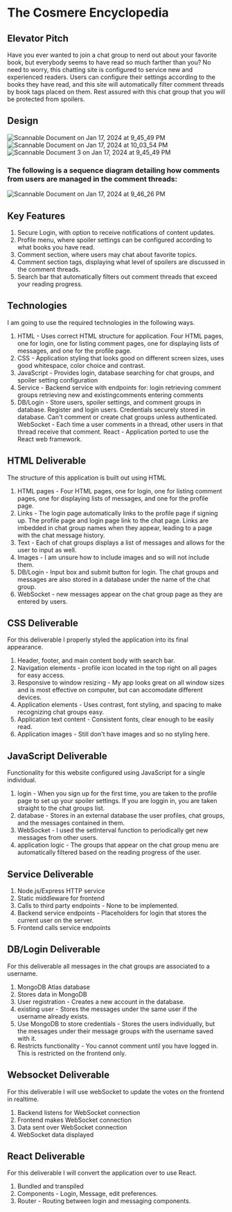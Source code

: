 # The Cosmere Encyclopedia

## Elevator Pitch
Have you ever wanted to join a chat group to nerd out about your favorite book, but everybody seems to have read so much farther than you? No need to worry, this chatting site is configured to service new and experienced readers. Users can configure their settings according to the books they have read, and this site will automatically filter comment threads by book tags placed on them. Rest assured with this chat group that you will be protected from spoilers.

## Design

![Scannable Document on Jan 17, 2024 at 9_45_49 PM](https://github.com/Treckon/start-up/assets/135891708/da735c66-85c6-49f0-b108-16b46b72062a)
![Scannable Document on Jan 17, 2024 at 10_03_54 PM](https://github.com/Treckon/start-up/assets/135891708/ce4565e5-e8d6-473e-91b6-c246688feb0d)
![Scannable Document 3 on Jan 17, 2024 at 9_45_49 PM](https://github.com/Treckon/start-up/assets/135891708/9aeeb584-2b77-48d2-8149-41dac57e8604)

### The following is a sequence diagram detailing how comments from users are managed in the comment threads:

![Scannable Document on Jan 17, 2024 at 9_46_26 PM](https://github.com/Treckon/start-up/assets/135891708/1b2f83b4-a0ae-401d-8676-84ee31f12889)

## Key Features
1. Secure Login, with option to receive notifications of content updates.
2. Profile menu, where spoiler settings can be configured according to what books you have read.
3. Comment section, where users may chat about favorite topics.
4. Comment section tags, displaying what level of spoilers are discussed in the comment threads.
5. Search bar that automatically filters out comment threads that exceed your reading progress.

## Technologies
I am going to use the required technologies in the following ways.

1. HTML - Uses correct HTML structure for application. Four HTML pages, one for login, one for listing comment pages, one for displaying lists of messages, and one for the profile page.
2. CSS - Application styling that looks good on different screen sizes, uses good whitespace, color choice and contrast.
3. JavaScript - Provides login, database searching for chat groups, and spoiler setting configuration
4. Service - Backend service with endpoints for:
login
retrieving comment groups
retrieving new and existingcomments
entering comments
5. DB/Login - Store users, spoiler settings, and comment groups in database. Register and login users. Credentials securely stored in database. Can't comment or create chat groups unless authenticated.
WebSocket - Each time a user comments in a thread, other users in that thread receive that comment.
React - Application ported to use the React web framework.

## HTML Deliverable

The structure of this application is built out using HTML

1. HTML pages - Four HTML pages, one for login, one for listing comment pages, one for displaying lists of messages, and one for the profile page.
2. Links - The login page automatically links to the profile page if signing up. The profile page and login page link to the chat page. Links are imbedded in chat group names when they appear, leading to a page with the chat message history.
3. Text - Each of chat groups displays a list of messages and allows for the user to input as well.
4. Images - I am unsure how to include images and so will not include them.
5. DB/Login - Input box and submit button for login. The chat groups and messages are also stored in a database under the name of the chat group.
6. WebSocket - new messages appear on the chat group page as they are entered by users.

## CSS Deliverable

For this deliverable I properly styled the application into its final appearance.

1. Header, footer, and main content body with search bar.
2. Navigation elements - profile icon located in the top right on all pages for easy access.
3. Responsive to window resizing - My app looks great on all window sizes and is most effective on computer, but can accomodate different devices.
4. Application elements - Uses contrast, font styling, and spacing to make recognizing chat groups easy.
5. Application text content - Consistent fonts, clear enough to be easily read.
6. Application images - Still don't have images and so no styling here.

## JavaScript Deliverable

Functionality for this website configured using JavaScript for a single individual.

1. login - When you sign up for the first time, you are taken to the profile page to set up your spoiler settings. If you are loggin in, you are taken straight to the chat groups list.
2. database - Stores in an external database the user profiles, chat groups, and the messages contained in them.
3. WebSocket - I used the setInterval function to periodically get new messages from other users.
4. application logic - The groups that appear on the chat group menu are automatically filtered based on the reading progress of the user.

## Service Deliverable

1. Node.js/Express HTTP service
2. Static middleware for frontend
3. Calls to third party endpoints - None to be implemented.
4. Backend service endpoints - Placeholders for login that stores the current user on the server.
5. Frontend calls service endpoints

## DB/Login Deliverable

For this deliverable all messages in the chat groups are associated to a username.

1. MongoDB Atlas database
2. Stores data in MongoDB
3. User registration - Creates a new account in the database.
4. existing user - Stores the messages under the same user if the username already exists.
5. Use MongoDB to store credentials - Stores the users individually, but the messages under their message groups with the username saved with it.
6. Restricts functionality - You cannot comment until you have logged in. This is restricted on the frontend only.

## Websocket Deliverable

For this deliverable I will use webSocket to update the votes on the frontend in realtime.

1. Backend listens for WebSocket connection
2. Frontend makes WebSocket connection
3. Data sent over WebSocket connection
4. WebSocket data displayed

## React Deliverable

For this deliverable I will convert the application over to use React.

1. Bundled and transpiled
2. Components - Login, Message, edit preferences.
3. Router - Routing between login and messaging components.
